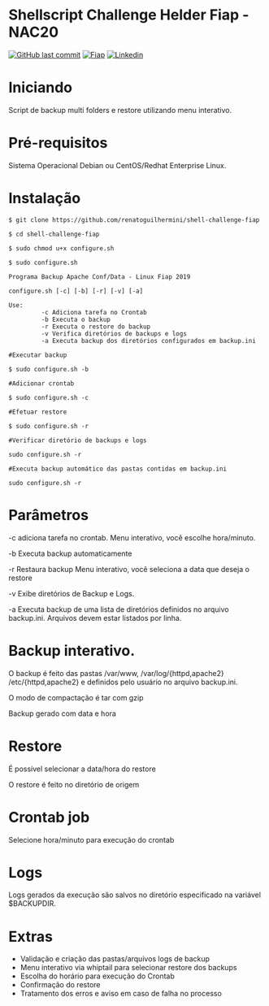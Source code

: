 
# Shellscript Challenge Helder Fiap - NAC20

[![GitHub last commit](https://img.shields.io/github/last-commit/google/skia.svg)](https://github.com/renatoguilhermini/aula-linux-fiap/commits/master) [![Fiap](https://img.shields.io/badge/Fiap-2018-ff0080.svg)](https://www.fiap.com.br/) [![Linkedin](https://img.shields.io/badge/linkedin-renatoguilhermini-yellowgreen.svg)](https://www.linkedin.com/in/renato-tadeu-galera-guilhermini-31b55614/)

# Iniciando

Script de backup multi folders e restore utilizando menu interativo.

# Pré-requisitos

Sistema Operacional Debian ou CentOS/Redhat Enterprise Linux.

# Instalação

```
$ git clone https://github.com/renatoguilhermini/shell-challenge-fiap

$ cd shell-challenge-fiap

$ sudo chmod u+x configure.sh

```
```
$ sudo configure.sh

Programa Backup Apache Conf/Data - Linux Fiap 2019

configure.sh [-c] [-b] [-r] [-v] [-a]

Use:
         -c Adiciona tarefa no Crontab
         -b Executa o backup
         -r Executa o restore do backup
         -v Verifica diretórios de backups e logs
         -a Executa backup dos diretórios configurados em backup.ini
```
```
#Executar backup

$ sudo configure.sh -b

#Adicionar crontab

$ sudo configure.sh -c

#Efetuar restore

$ sudo configure.sh -r

#Verificar diretório de backups e logs

sudo configure.sh -r

#Executa backup automático das pastas contidas em backup.ini

sudo configure.sh -r
```

# Parâmetros

-c adiciona tarefa no crontab. 
Menu interativo, você escolhe hora/minuto.

-b Executa backup automaticamente

-r Restaura backup
Menu interativo, você seleciona a data que deseja o restore

-v Exibe diretórios de Backup e Logs.

-a Executa backup de uma lista de diretórios definidos no arquivo backup.ini. Arquivos devem estar listados por linha.

# Backup interativo.

O backup é feito das pastas /var/www, /var/log/{httpd,apache2} /etc/{httpd,apache2} e definidos pelo usuário no arquivo backup.ini.

O modo de compactação é tar com gzip

Backup gerado com data e hora

# Restore

É possível selecionar a data/hora do restore

O restore é feito no diretório de origem

# Crontab job

Selecione hora/minuto para execução do crontab

# Logs

Logs gerados da execução são salvos no diretório especificado na variável $BACKUPDIR.

# Extras

- Validação e criação das pastas/arquivos logs de backup
- Menu interativo via whiptail para selecionar restore dos backups
- Escolha do horário para execução do Crontab
- Confirmação do restore
- Tratamento dos erros e aviso em caso de falha no processo
